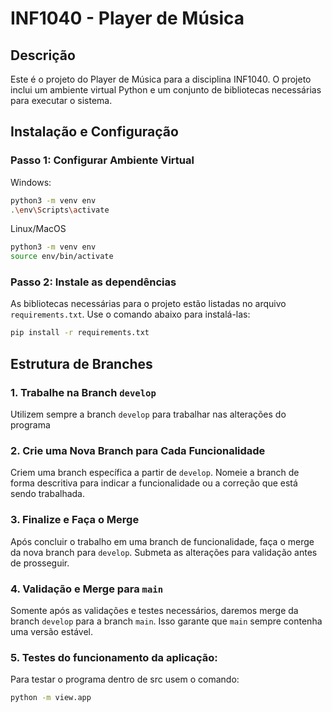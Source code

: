 # INF1040 - Player de Música

## Descrição

Este é o projeto do Player de Música para a disciplina INF1040. O projeto inclui um ambiente virtual Python e um conjunto de bibliotecas necessárias para executar o sistema.

## Instalação e Configuração

### Passo 1: Configurar Ambiente Virtual

Windows:
```bash
python3 -m venv env
.\env\Scripts\activate
```
Linux/MacOS
```bash
python3 -m venv env
source env/bin/activate
```


### Passo 2: Instale as dependências

As bibliotecas necessárias para o projeto estão listadas no arquivo `requirements.txt`. Use o comando abaixo para instalá-las:

```bash
pip install -r requirements.txt
```

## Estrutura de Branches

### 1. Trabalhe na Branch `develop`
Utilizem sempre a branch `develop` para trabalhar nas alterações do programa

### 2. Crie uma Nova Branch para Cada Funcionalidade
Criem uma branch específica a partir de `develop`. Nomeie a branch de forma descritiva para indicar a funcionalidade ou a correção que está sendo trabalhada.

### 3. Finalize e Faça o Merge
Após concluir o trabalho em uma branch de funcionalidade, faça o merge da nova branch para `develop`. Submeta as alterações para validação antes de prosseguir.

### 4. Validação e Merge para `main`
Somente após as validações e testes necessários, daremos merge da branch `develop` para a branch `main`. Isso garante que `main` sempre contenha uma versão estável.

### 5. Testes do funcionamento da aplicação:
Para testar o programa dentro de src usem o comando:
```bash
python -m view.app 
```
